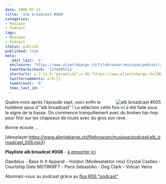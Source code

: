 ```yaml
---
date: 2008-07-31
title: 'alb broadcast #008'
categories:
- Musique
- Podcast
tags:
- Musique
- Podcast
status: publish
published: true
meta:
  _edit_last: '1'
  enclosure: "https://www.alienlebarge.ch/filebrowser/musique/podcast/alb_broadcast_008.mp3\r\n12286358\r\naudio/mpeg\r\n"
  tweetbackscheck: '1234495212'
  shorturls: a:7:{s:9:"permalink";s:56:"https://www.alienlebarge.ch/2008/07/31/alb-broadcast-008/";s:7:"tinyurl";s:25:"https://tinyurl.com/ccgnen";s:4:"isgd";s:17:"https://is.gd/ikem";s:5:"bitly";s:20:"https://bit.ly/2eFzyl";s:5:"snipr";s:22:"https://snipr.com/b9xc7";s:5:"snurl";s:22:"https://snurl.com/b9xc7";s:7:"snipurl";s:24:"https://snipurl.com/b9xc7";}
  twittercomments: a:0:{}
  tweetcount: '0'
  tmac_last_id: ''
---
```

<a title="alb broadcast #008" href="https://dlgjp9x71cipk.cloudfront.net/2007/07/alb-broadcast-logo.png"><img title="alb broadcast #005" src="https://dlgjp9x71cipk.cloudfront.net/2007/07/alb-broadcast-logo.thumbnail.png" alt="alb broadcast #005" align="right" /></a>Quatre mois après l'épisode sept, voici enfin le huitième opus d'"alb broadcast" ! La sélection cette fois-ci a été faite sous le signe de la basse. On commence tranquillement avec du broken hip-hop pour finir sur les chapeaux de roues avec du gros son rave.

Bonne écoute ...

[dewplayer:https://www.alienlebarge.ch/filebrowser/musique/podcast/alb_broadcast_008.mp3]

<!--more-->

<strong>Playliste alb broadcat #008</strong> - <a title="Télécharger alb broadcast #008" href="https://www.alienlebarge.ch/filebrowser/musique/podcast/alb_broadcast_008.mp3">à emporter ici</a>

Daedelus - Bass In It
Apparat - Holdon (Modeselektor rmx)
Crystal Castles - Courtship Date
MSTRKRFT - Paris
SebastiAn - Dog
Clark - Volcan Veins

Abonnez-vous au podcast grâce au <a title="Flux RSS Podcast" href="feed://www.alienlebarge.ch/?feed=rss2&amp;category_name=podcast">flux RSS "podcast"</a>
